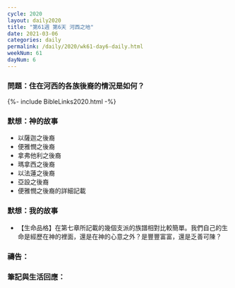 ```yaml
---
cycle: 2020
layout: daily2020
title: "第61週 第6天 河西之地"
date: 2021-03-06
categories: daily
permalink: /daily/2020/wk61-day6-daily.html
weekNum: 61
dayNum: 6
---
```


### 問題：住在河西的各族後裔的情況是如何？ 

{%- include BibleLinks2020.html -%}

### 默想：神的故事 
+ 以薩迦之後裔  
+ 便雅憫之後裔  
+ 拿弗他利之後裔  
+ 瑪拿西之後裔  
+ 以法蓮之後裔  
+ 亞設之後裔  
+ 便雅憫之後裔的詳細記載

### 默想：我的故事
+ 【生命品格】在第七章所記載的幾個支派的族譜相對比較簡單。我們自己的生命是經歷在神的裡面，還是在神的心意之外？是豐豐富富，還是乏善可陳？ 

### 禱告：

### 筆記與生活回應：
